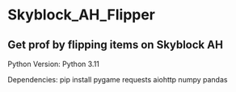 # Skyblock_AH_Flipper
## Get prof by flipping items on Skyblock AH

Python Version:
Python 3.11

Dependencies:
pip install pygame requests aiohttp numpy pandas
